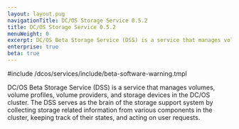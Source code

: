 ```yaml
---
layout: layout.pug
navigationTitle: DC/OS Storage Service 0.5.2
title: DC/OS Storage Service 0.5.2
menuWeight: 0
excerpt: DC/OS Beta Storage Service (DSS) is a service that manages volumes, volume profiles, volume providers, and storage devices in the DC/OS cluster.
enterprise: true
beta: true
---
```

#include /dcos/services/include/beta-software-warning.tmpl


DC/OS Beta Storage Service (DSS) is a service that manages volumes, volume profiles, volume providers, and storage devices in the DC/OS cluster.
The DSS serves as the brain of the storage support system by collecting storage related information from various components in the cluster, keeping track of their states, and acting on user requests.
